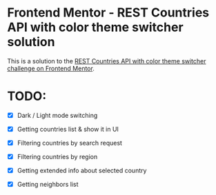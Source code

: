 # Frontend Mentor - REST Countries API with color theme switcher solution

This is a solution to the [REST Countries API with color theme switcher challenge on Frontend Mentor](https://www.frontendmentor.io/challenges/rest-countries-api-with-color-theme-switcher-5cacc469fec04111f7b848ca).

# TODO:
- [x] Dark / Light mode switching
- [x] Getting countries list & show it in UI
- [x] Filtering countries by search request
- [x] Filtering countries by region
- [x] Getting extended info about selected country
- [x] Getting neighbors list

